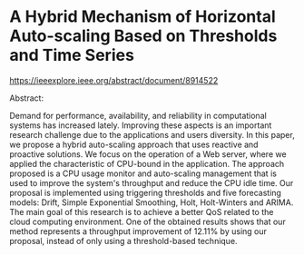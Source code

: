 # A Hybrid Mechanism of Horizontal Auto-scaling Based on Thresholds and Time Series

https://ieeexplore.ieee.org/abstract/document/8914522


Abstract:

Demand for performance, availability, and reliability in computational systems has increased lately. Improving these aspects is an important research challenge due to the applications and users diversity. In this paper, we propose a hybrid auto-scaling approach that uses reactive and proactive solutions. We focus on the operation of a Web server, where we applied the characteristic of CPU-bound in the application. The approach proposed is a CPU usage monitor and auto-scaling management that is used to improve the system's throughput and reduce the CPU idle time. Our proposal is implemented using triggering thresholds and five forecasting models: Drift, Simple Exponential Smoothing, Holt, Holt-Winters and ARIMA. The main goal of this research is to achieve a better QoS related to the cloud computing environment. One of the obtained results shows that our method represents a throughput improvement of 12.11% by using our proposal, instead of only using a threshold-based technique.
